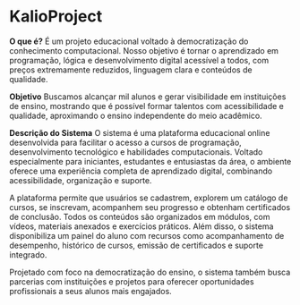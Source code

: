 # KalioProject

<strong>O que é?</strong>
É um projeto educacional voltado à democratização do conhecimento computacional. Nosso objetivo é tornar o aprendizado em programação, lógica e desenvolvimento digital acessível a todos, com preços extremamente reduzidos, linguagem clara e conteúdos de qualidade.

<strong>Objetivo</strong>
Buscamos alcançar mil alunos e gerar visibilidade em instituições de ensino, mostrando que é possível formar talentos com acessibilidade e qualidade, aproximando o ensino independente do meio acadêmico.

<strong>Descrição do Sistema</strong>
O sistema é uma plataforma educacional online desenvolvida para facilitar o acesso a cursos de programação, desenvolvimento tecnológico e habilidades computacionais. Voltado especialmente para iniciantes, estudantes e entusiastas da área, o ambiente oferece uma experiência completa de aprendizado digital, combinando acessibilidade, organização e suporte.

A plataforma permite que usuários se cadastrem, explorem um catálogo de cursos, se inscrevam, acompanhem seu progresso e obtenham certificados de conclusão. Todos os conteúdos são organizados em módulos, com vídeos, materiais anexados e exercícios práticos. Além disso, o sistema disponibiliza um painel do aluno com recursos como acompanhamento de desempenho, histórico de cursos, emissão de certificados e suporte integrado.

Projetado com foco na democratização do ensino, o sistema também busca parcerias com instituições e projetos para oferecer oportunidades profissionais a seus alunos mais engajados.